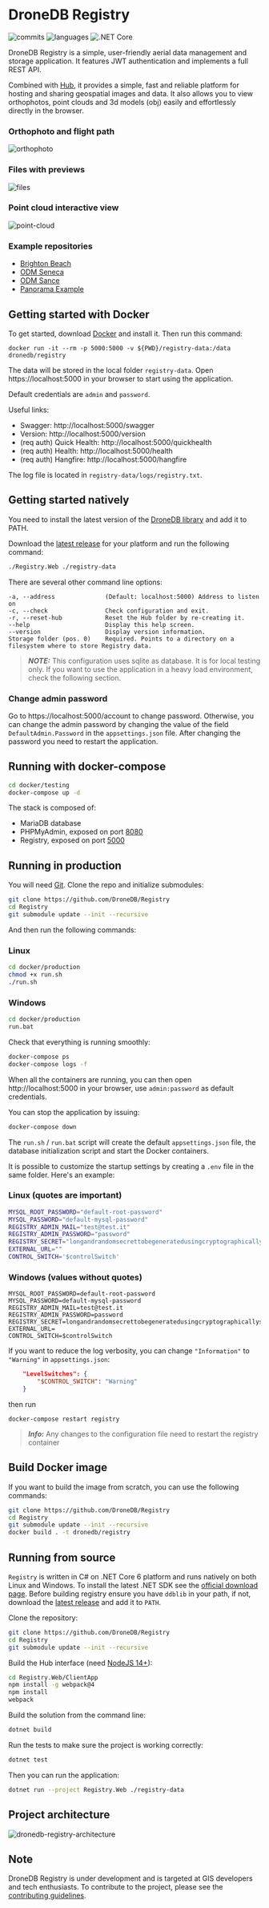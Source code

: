# DroneDB Registry

![commits](https://img.shields.io/github/commit-activity/m/DroneDB/registry) ![languages](https://img.shields.io/github/languages/top/DroneDB/registry) ![.NET Core](https://github.com/DroneDB/Registry/workflows/.NET%20Core/badge.svg?branch=master)

DroneDB Registry is a simple, user-friendly aerial data management and storage application. It features JWT authentication and implements a full REST API. 

Combined with [Hub](https://github.com/DroneDB/Hub), it provides a simple, fast and reliable platform for hosting and sharing geospatial images and data.
It also allows you to view orthophotos, point clouds and 3d models (obj) easily and effortlessly directly in the browser.

### Orthophoto and flight path

![orthophoto](https://user-images.githubusercontent.com/7868983/152324827-d16949b8-dd96-4d3a-b5c5-a732e999f070.png)

### Files with previews

![files](https://user-images.githubusercontent.com/7868983/152324902-abfe0910-6115-46c5-b561-59bc5a417dda.png)

### Point cloud interactive view

![point-cloud](https://user-images.githubusercontent.com/7868983/152324757-4ee73f71-bf8e-4c72-9910-7073a68daee3.png)

### Example repositories

- [Brighton Beach](https://hub.dronedb.app/r/hedo88/brighton-beach)
- [ODM Seneca](https://hub.dronedb.app/r/hedo88/odm-seneca)
- [ODM Sance](https://hub.dronedb.app/r/hedo88/odm-sance)
- [Panorama Example](https://hub.dronedb.app/r/pierotofy/panoexample/)

## Getting started with Docker

To get started, download [Docker](https://www.docker.com/community-edition) and install it. Then run this command:


```
docker run -it --rm -p 5000:5000 -v ${PWD}/registry-data:/data dronedb/registry
```

The data will be stored in the local folder `registry-data`.
Open https://localhost:5000 in your browser to start using the application.

Default credentials are `admin` and `password`. 

Useful links:
 - Swagger: http://localhost:5000/swagger
 - Version: http://localhost:5000/version
 - (req auth) Quick Health: http://localhost:5000/quickhealth
 - (req auth) Health: http://localhost:5000/health
 - (req auth) Hangfire: http://localhost:5000/hangfire

The log file is located in `registry-data/logs/registry.txt`.

## Getting started natively

You need to install the latest version of the [DroneDB library](https://github.com/DroneDB/DroneDB/releases/latest) and add it to PATH. 

Download the [latest release](https://github.com/DroneDB/Registry/releases/latest) for your platform and run the following command:

```bash
./Registry.Web ./registry-data
```

There are several other command line options:

```
-a, --address              (Default: localhost:5000) Address to listen on
-c, --check                Check configuration and exit.
-r, --reset-hub            Reset the Hub folder by re-creating it.
--help                     Display this help screen.
--version                  Display version information.
Storage folder (pos. 0)    Required. Points to a directory on a filesystem where to store Registry data.
```

> **_NOTE:_**  This configuration uses sqlite as database. It is for local testing only. If you want to use the application in a heavy load environment, check the following section.

### Change admin password

Go to https://localhost:5000/account to change password.
Otherwise, you can change the admin password by changing the value of the field `DefaultAdmin.Password` in the `appsettings.json` file. After changing the password you need to restart the application.

## Running with docker-compose

```bash
cd docker/testing
docker-compose up -d
```

The stack is composed of:
 - MariaDB database
 - PHPMyAdmin, exposed on port [8080](http://localhost:8080)
 - Registry, exposed on port [5000](http://localhost:5000)

## Running in production

You will need [Git](https://git-scm.com/downloads). Clone the repo and initialize submodules:

```bash
git clone https://github.com/DroneDB/Registry
cd Registry
git submodule update --init --recursive
```

And then run the following commands:

### Linux

```bash
cd docker/production
chmod +x run.sh
./run.sh
```

### Windows

```bash
cd docker/production
run.bat
```

Check that everything is running smoothly:

```bash
docker-compose ps
docker-compose logs -f
```

When all the containers are running, you can then open http://localhost:5000 in your browser, use `admin:password` as default credentials.

You can stop the application by issuing:

```bash
docker-compose down
```

The `run.sh` / `run.bat` script will create the default `appsettings.json` file, the database initialization script and start the Docker containers.

It is possible to customize the startup settings by creating a `.env` file in the same folder. Here's an example:

### Linux (quotes are important)
```bash
MYSQL_ROOT_PASSWORD="default-root-password"
MYSQL_PASSWORD="default-mysql-password"
REGISTRY_ADMIN_MAIL="test@test.it"
REGISTRY_ADMIN_PASSWORD="password"
REGISTRY_SECRET="longandrandomsecrettobegeneratedusingcryptographicallystrongrandomnumbergenerator"
EXTERNAL_URL=""
CONTROL_SWITCH='$controlSwitch'
```

### Windows (values without quotes)
```batch
MYSQL_ROOT_PASSWORD=default-root-password
MYSQL_PASSWORD=default-mysql-password
REGISTRY_ADMIN_MAIL=test@test.it
REGISTRY_ADMIN_PASSWORD=password
REGISTRY_SECRET=longandrandomsecrettobegeneratedusingcryptographicallystrongrandomnumbergenerator
EXTERNAL_URL=
CONTROL_SWITCH=$controlSwitch
```

If you want to reduce the log verbosity, you can change `"Information"` to `"Warning"` in `appsettings.json`:

```json
    "LevelSwitches": {
        "$CONTROL_SWITCH": "Warning"
    }
```

then run

```
docker-compose restart registry
````

> **_Info:_** Any changes to the configuration file need to restart the registry container  

## Build Docker image

If you want to build the image from scratch, you can use the following commands:

```bash
git clone https://github.com/DroneDB/Registry
cd Registry
git submodule update --init --recursive
docker build . -t dronedb/registry
```

## Running from source

`Registry` is written in C# on .NET Core 6 platform and runs natively on both Linux and Windows.
To install the latest .NET SDK see the [official download page](https://dotnet.microsoft.com/en-us/download/dotnet/6.0). Before building registry ensure you have `ddblib` in your path, if not, download the [latest release](https://github.com/DroneDB/DroneDB/releases) and add it to `PATH`.

Clone the repository:

```bash
git clone https://github.com/DroneDB/Registry
cd Registry
git submodule update --init --recursive
```

Build the Hub interface (need [NodeJS 14+](https://nodejs.org/download/release/v14.18.3/)):

```bash
cd Registry.Web/ClientApp
npm install -g webpack@4
npm install
webpack
```

Build the solution from the command line:

```bash
dotnet build
```

Run the tests to make sure the project is working correctly:

```bash
dotnet test
```

Then you can run the application:

```bash
dotnet run --project Registry.Web ./registry-data
```

## Project architecture

![dronedb-registry-architecture](https://user-images.githubusercontent.com/7868983/151846022-891685f7-ef47-4b93-8199-d4ac4e788c5d.png)

## Note

DroneDB Registry is under development and is targeted at GIS developers and tech enthusiasts. To contribute to the project, please see the [contributing guidelines](CONTRIBUTING.md).
